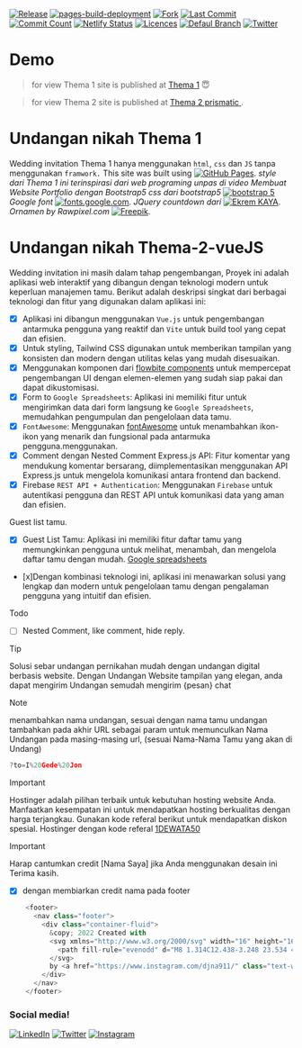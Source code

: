 [![Release ](https://flat.badgen.net/github/release/parta99/parta99.github.io/releases)](https://github.com/parta99/parta99.github.io/releases)
[![pages-build-deployment](https://github.com/parta99/pawiwahan/actions/workflows/pages/pages-build-deployment/badge.svg?branch=main)](https://github.com/parta99/pawiwahan/actions/workflows/pages/pages-build-deployment)
[![Fork](https://flat.badgen.net/github/forks/parta99/pawiwahan/)](https://github.com/parta99/pawiwahan/forks)
[![Last Commit](https://flat.badgen.net/github/last-commit/parta99/pawiwahan/main)](https://github.com/parta99/pawiwahan/commits/main)
[![Commit Count](https://flat.badgen.net/github/commits/parta99/pawiwahan/main)](https://github.com/parta99/pawiwahan)
[![Netlify Status](https://api.netlify.com/api/v1/badges/6324e7f5-1c96-4b61-9e09-95aaf3e3db9d/deploy-status)](https://pawiwahan-dejon-eka.netlify.app/)
[![Licences ](https://badgen.net/badge/license/MIT/purple)](https://github.com/parta99/pawiwahan/blob/main/thema-1/LICENSE)
[![Defaul Branch ](https://badgen.net/github/checks/node-formidable/node-formidable)](https://github.com/parta99/parta99.github.io)
[![Twitter ](https://badgen.net/badge/icon/twitter?icon=twitter&label)](https://twitter.com/@djna911)


# Demo 
 > for view
Thema 1 site is published at [Thema 1](https://pawiwahan-dejon-eka.netlify.app/) :innocent:

 > for view
Thema 2 site is published at [Thema 2 prismatic ](https://pawiwahan-prismatic-taupe.vercel.app/).


# Undangan nikah Thema 1
Wedding invitation Thema 1 hanya menggunakan `html`, `css` dan `JS` tanpa menggunakan `framwork.`
 This site was built using [![GitHub Pages](https://flat.badgen.net/badge/icon/github?icon=github&label)](https://pages.github.com/). 
 *style dari Thema 1 ini  terinspirasi dari web programing unpas di video Membuat Website Portfolio dengan Bootstrap5* 
 *css dari bootstrap5* [![bootstrap 5](https://flat.badgen.net/badge/bootstrap/5/purple)](https://getbootstrap.com/docs/5.0/getting-started/introduction/) 
 *Google font* [![fonts.google.com](https://flat.badgen.net/badge/icon/google?icon=chrome&label)](https://fonts.google.com/?icon.platform=web&preview.text=Yth.%20Bapak%2FIbu%2FSaudra%2Fi%20Buka%20Undangan&preview.text_type=custom).
 *JQuery countdown dari* [![Ekrem KAYA](https://flat.badgen.net/badge/icon/github?icon=github&label)](https://github.com/epiksel/countdown). 
 *Ornamen by Rawpixel.com* [![Freepik ](https://flat.badgen.net/badge/freepik/freepik/cyan)](http://www.freepik.com). 


# Undangan nikah Thema-2-vueJS
Wedding invitation ini masih dalam tahap pengembangan,
Proyek ini adalah aplikasi web interaktif yang dibangun dengan teknologi modern untuk keperluan manajemen tamu. Berikut adalah deskripsi singkat dari berbagai teknologi dan fitur yang digunakan dalam aplikasi ini:
- [x] Aplikasi ini dibangun menggunakan `Vue.js` untuk pengembangan antarmuka pengguna yang reaktif dan `Vite` untuk build tool yang cepat dan efisien.
- [x] Untuk styling, Tailwind CSS digunakan untuk memberikan tampilan yang konsisten dan modern dengan utilitas kelas yang mudah disesuaikan.
- [x] Menggunakan komponen dari [flowbite components](https://flowbite.com/docs/components/carousel/) untuk mempercepat pengembangan UI dengan elemen-elemen yang sudah siap pakai dan dapat dikustomisasi.
- [x] Form to `Google Spreadsheets`: Aplikasi ini memiliki fitur untuk mengirimkan data dari form langsung ke `Google Spreadsheets`, memudahkan pengumpulan dan pengelolaan data tamu.
- [x] `FontAwesome`: Menggunakan [fontAwesome](https://fontawesome.com/icons) untuk menambahkan ikon-ikon yang menarik dan fungsional pada antarmuka pengguna.menggunakan.
- [x] Comment dengan Nested Comment Express.js API: Fitur komentar yang mendukung komentar bersarang, diimplementasikan menggunakan API Express.js untuk mengelola komunikasi antara frontend dan backend.
- [x] Firebase `REST API + Authentication`: Menggunakan `Firebase` untuk autentikasi pengguna dan REST API untuk komunikasi data yang aman dan efisien.

Guest list tamu.
  - [x] Guest List Tamu: Aplikasi ini memiliki fitur daftar tamu yang memungkinkan pengguna untuk melihat, menambah, dan mengelola daftar tamu dengan mudah. [Google spreadsheets](https://docs.google.com/spreadsheets/d/1_egTjhlK1-fxVXthU3ER1wFn95pHG-vffIlyEQ2N3gw/edit?usp=sharing)
  - [x]Dengan kombinasi teknologi ini, aplikasi ini menawarkan solusi yang lengkap dan modern untuk pengelolaan tamu dengan pengalaman pengguna yang intuitif dan efisien.
  
Todo
  - [ ] Nested Comment, like comment, hide reply.

> [!TIP]
> Solusi sebar undangan pernikahan mudah dengan undangan digital berbasis website.
> Dengan Undangan Website tampilan yang elegan,
> anda dapat mengirim Undangan semudah mengirim {pesan} chat

> [!NOTE]
> menambahkan nama undangan, sesuai dengan nama tamu undangan
> tambahkan pada akhir URL sebagai param 
> untuk memunculkan Nama Undangan pada masing-masing url, 
> (sesuai Nama-Nama Tamu yang akan di Undang)
```js
?to=I%20Gede%20Jon
```
> [!IMPORTANT]
> Hostinger adalah pilihan terbaik untuk kebutuhan hosting website Anda.
> Manfaatkan kesempatan ini untuk mendapatkan hosting berkualitas dengan harga terjangkau.
> Gunakan kode referal berikut untuk mendapatkan diskon spesial.
> Hostinger dengan kode referal [1DEWATA50](https://hostinger.co.id?REFERRALCODE=1DEWATA50)

> [!IMPORTANT]
> Harap cantumkan credit [Nama Saya] jika Anda menggunakan desain ini Terima kasih.
- [x] dengan membiarkan credit nama pada footer
```js
    <footer>
      <nav class="footer">
        <div class="container-fluid">       
          &copy; 2022 Created with
          <svg xmlns="http://www.w3.org/2000/svg" width="16" height="16" fill="currentColor" class="bi bi-heart-fill text-danger" viewBox="0 0 16 16">
            <path fill-rule="evenodd" d="M8 1.314C12.438-3.248 23.534 4.735 8 15-7.534 4.736 3.562-3.248 8 1.314z" />
          </svg>
          by <a href="https://www.instagram.com/djna911/" class="text-white fw-bold" style="text-decoration: none"> DE Juna</a>
        </div>
      </nav>
    </footer>
```

### Social media!
[![LinkedIn](https://flat.badgen.net/badge/linkedin/gede-juniada/cyan)](https://www.linkedin.com/in/gede-juniada/)
[![Twitter](https://flat.badgen.net/badge/icon/twitter?icon=twitter&label)](https://twitter.com/@djna911)
[![Instagram](https://flat.badgen.net/badge/instagram/@djna911/pink)](https://www.instagram.com/djna911/)

